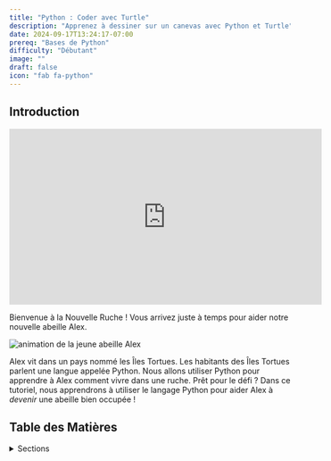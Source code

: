 ```yaml
---
title: "Python : Coder avec Turtle"
description: "Apprenez à dessiner sur un canevas avec Python et Turtle"
date: 2024-09-17T13:24:17-07:00
prereq: "Bases de Python"
difficulty: "Débutant"
image: ""
draft: false
icon: "fab fa-python"
---
```


## Introduction

<p style="text-align: center;"><iframe width="560" height="315" src="https://www.youtube.com/embed/uw8_cEooILM" frameborder="0" allow="accelerometer; autoplay; clipboard-write; encrypted-media; gyroscope; picture-in-picture" allowfullscreen></iframe></p>

Bienvenue à la Nouvelle Ruche ! Vous arrivez juste à temps pour aider notre nouvelle abeille Alex.

![animation de la jeune abeille Alex](https://media1.giphy.com/media/ozjz5omKqJYex8CaDV/giphy.gif)

Alex vit dans un pays nommé les Îles Tortues. Les habitants des Îles Tortues parlent une langue appelée Python. Nous allons utiliser Python pour apprendre à Alex comment vivre dans une ruche. Prêt pour le défi ? Dans ce tutoriel, nous apprendrons à utiliser le langage Python pour aider Alex à *devenir* une abeille bien occupée !

## Table des Matières
<details>
<summary>Sections</summary>
{{% children /%}}
</details>